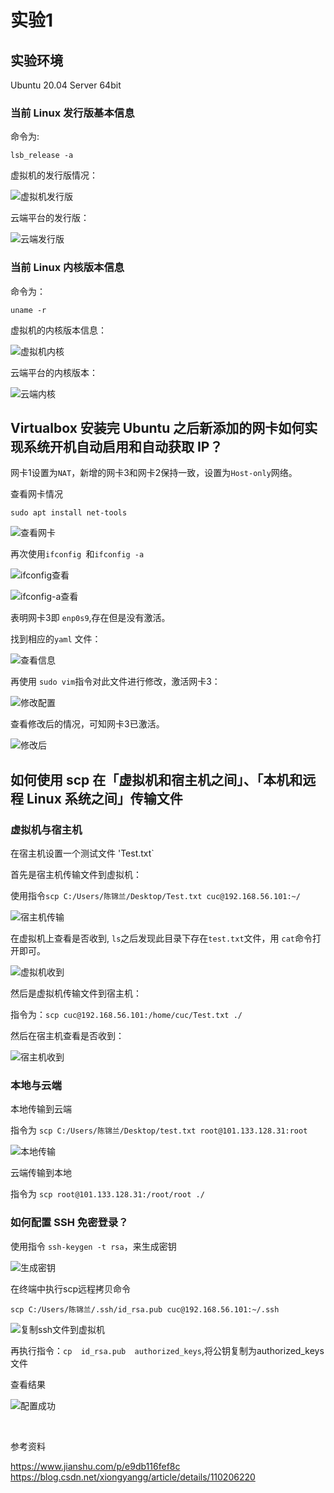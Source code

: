 # 实验1

## 实验环境

Ubuntu 20.04 Server 64bit

### 当前 Linux 发行版基本信息

命令为:

 `lsb_release -a `

 虚拟机的发行版情况：

![虚拟机发行版](img/虚拟机发行.png)

云端平台的发行版：

![云端发行版](img/remote-lsb.png)

### 当前 Linux 内核版本信息

命令为：

`uname -r`

虚拟机的内核版本信息：

![虚拟机内核](img/虚拟机内核版本.png)

云端平台的内核版本：

![云端内核](img/remote_uname.png)

## Virtualbox 安装完 Ubuntu 之后新添加的网卡如何实现系统开机自动启用和自动获取 IP？

网卡1设置为`NAT`，新增的网卡3和网卡2保持一致，设置为`Host-only`网络。

查看网卡情况

`sudo apt install net-tools`

![查看网卡](img/查看网卡.png)

再次使用`ifconfig `和`ifconfig -a`

![ifconfig查看](img/ifconfig.png)


![ifconfig-a查看](img/ifconfig-a.png)

表明网卡3即 `enp0s9`,存在但是没有激活。

找到相应的`yaml` 文件：

![查看信息](img/查看信息.png)

再使用 `sudo vim`指令对此文件进行修改，激活网卡3：

![修改配置](img/修改配置.png)

查看修改后的情况，可知网卡3已激活。

![修改后](img/修改后.png)

## 如何使用 scp 在「虚拟机和宿主机之间」、「本机和远程 Linux 系统之间」传输文件

### 虚拟机与宿主机

在宿主机设置一个测试文件 'Test.txt`

首先是宿主机传输文件到虚拟机：

使用指令`scp C:/Users/陈锦兰/Desktop/Test.txt cuc@192.168.56.101:~/`

![宿主机传输](img/宿主机到虚拟机.png)

在虚拟机上查看是否收到, `ls`之后发现此目录下存在`test.txt`文件，用 `cat`命令打开即可。

![虚拟机收到](img/虚拟机收到.png)

然后是虚拟机传输文件到宿主机：

指令为：`scp cuc@192.168.56.101:/home/cuc/Test.txt ./`


然后在宿主机查看是否收到：

![宿主机收到](img/宿主机收到.png)

### 本地与云端 ###

本地传输到云端

指令为 `scp C:/Users/陈锦兰/Desktop/test.txt root@101.133.128.31:root`

![本地传输](img/本地传送.png)

云端传输到本地

指令为  `scp root@101.133.128.31:/root/root ./`



### 如何配置 SSH 免密登录？

使用指令 `ssh-keygen -t rsa`，来生成密钥

![生成密钥](img/生成密钥.png)

在终端中执行scp远程拷贝命令

`scp C:/Users/陈锦兰/.ssh/id_rsa.pub cuc@192.168.56.101:~/.ssh`

![复制ssh文件到虚拟机](img/ssh复制到虚拟机.png)

 再执行指令：`cp  id_rsa.pub  authorized_keys`,将公钥复制为authorized_keys文件

 查看结果

 ![配置成功](img/ssh配置成功.png)

</br>

参考资料

https://www.jianshu.com/p/e9db116fef8c
https://blog.csdn.net/xiongyangg/article/details/110206220